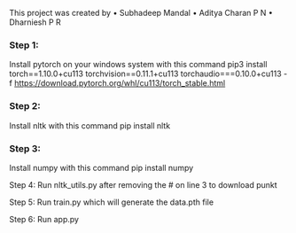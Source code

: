 This project was created by 
• Subhadeep Mandal
• Aditya Charan P N
• Dharniesh P R

### Step 1:
Install pytorch on your windows system with this command
pip3 install torch==1.10.0+cu113 torchvision==0.11.1+cu113 torchaudio===0.10.0+cu113 -f https://download.pytorch.org/whl/cu113/torch_stable.html

### Step 2:
Install nltk  with this command
pip install nltk

### Step 3:
Install numpy with this command
pip install numpy

Step 4:
Run nltk_utils.py after removing the # on line 3 to download punkt

Step 5:
Run train.py which will generate the data.pth file

Step 6:
Run app.py
